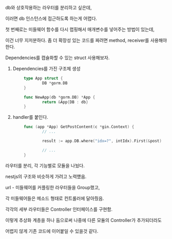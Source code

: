 db와 상호작용하는 라우터를 분리하고 싶은데,

이러면 db 인스턴스에 접근하도록 하는게 어렵다.

첫 번째로는 미들웨어 함수를 다시 랩핑해서 매개변수를 넣어주는 방법이 있는데,

이건 너무 지저분하다. 좀 더 확장성 있는 코드를 짜려면 method, receiver를 사용해야한다.

Dependencies를 캡슐화할 수 있는 struct 사용해보자.

1. Dependencies를 가진 구조체 생성

```go
        type App struct {
                DB *gorm.DB
        }

        func NewApp(db *gorm.DB) *App {
                return &App{DB : db}
        }
```

2. handler를 붙인다.

```go
        func (app *App) GetPostContent(c *gin.Context) {
                // ...

                result := app.DB.where("idx=?", intIdx).First(&post)

                // ...
        }
```

라우터를 분리, 각 기능별로 모듈을 나눴다.

nestjs의 구조와 비슷하게 가려고 노력헀음.

url - 미들웨어를 커플링한 라우터들을 Group했고,

각 미들웨어들은 메소드 형태로 컨트롤러에 달아줬음.

각각의 세부 라우터들은 Controller 인터페이스를 구현함.

이렇게 추상화 계층을 하나 둠으로써 나중에 다른 모듈의 Controller가 추가되더라도

어렵지 않게 기존 코드에 이어붙일 수 있을것 같다.
